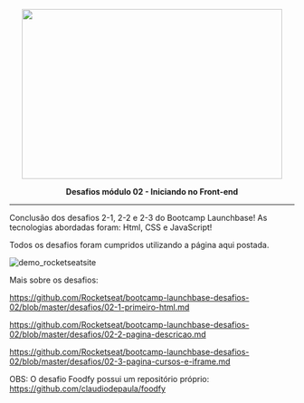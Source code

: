 <p align="center">
  <img width="460" height="300" src="https://camo.githubusercontent.com/268b1344409fac98c4eeda520482b6910c4ddcba/68747470733a2f2f73746f726167652e676f6f676c65617069732e636f6d2f676f6c64656e2d77696e642f626f6f7463616d702d6c61756e6368626173652f6c6f676f2e706e67">
</p>

 <p align="center"><b>Desafios módulo 02 - Iniciando no Front-end</b></p>
 <hr>


Conclusão dos desafios 2-1, 2-2 e 2-3 do Bootcamp Launchbase!
As tecnologias abordadas foram: Html, CSS e JavaScript!

Todos os desafios foram cumpridos utilizando a página aqui postada.<br>


![demo_rocketseatsite](https://user-images.githubusercontent.com/66964164/85912609-2813fd00-b804-11ea-8593-bb01d36a7031.gif)


Mais sobre os desafios:

https://github.com/Rocketseat/bootcamp-launchbase-desafios-02/blob/master/desafios/02-1-primeiro-html.md

https://github.com/Rocketseat/bootcamp-launchbase-desafios-02/blob/master/desafios/02-2-pagina-descricao.md

https://github.com/Rocketseat/bootcamp-launchbase-desafios-02/blob/master/desafios/02-3-pagina-cursos-e-iframe.md

OBS: O desafio Foodfy possui um repositório próprio:
https://github.com/claudiodepaula/foodfy

